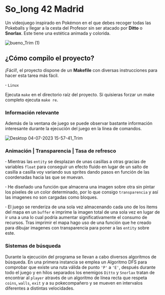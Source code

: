 # **So_long** 42 Madrid

Un videojuego inspirado en Pokémon en el que debes recoger todas las Pokeballs y llegar a la cesta del Profesor sin ser atacado por **Ditto** o **Snorlax**.
Este tiene una estética animada y colorida.

![bueno_Trim (1)](https://github.com/4g4x0r/so_long/assets/106092515/be751aac-6969-4cfd-a7b4-f4e6649ed78f)


## ¿Cómo compilo el proyecto?

¡Fácil!, el proyecto dispone de un **Makefile** con diversas instrucciones para hacer esta tarea más fácil.

**·** `Linux`

Ejecuta `make` en el directorio raíz del proyecto.
Si quisieras forzar un make completo ejecuta `make re`.


### Información relevante
Además de la ventana de juego se puede observar bastante información interesante durante la ejecución del juego en la línea de comandos.

![Desktop 04-07-2023 15-57-41_Trim](https://github.com/4g4x0r/so_long/assets/106092515/3d3b5575-457f-422f-bfdf-9bb18b7a4475)

###  Animación | Transparencia | Tasa de refresco

**·** Mientras las `entity` se desplazan de unas casillas a otras gracias de variables `float` para conseguir un efecto fluido en lugar de 
un salto de casilla a casilla voy variando sus sprites dando pasos en función de las coordenadas hacia las que se muevan.

**·** He diseñado una función que almacena una imagen sobre otra sin pintar los píxeles de un color determinado, por lo que consigo `transparencia`
y así las imagenes no son cargadas como bloques.

**·** El juego se renderiza de una sola vez almacenando cada uno de los items del mapa en un `buffer` e imprime la imagen total de una sola vez
en lugar de ir una a una lo cual podría aumentar significativamente el consumo de recursos. Tras imprimir el mapa hago uso de una función que he
creado para dibujar imagenes con transparencia para poner a las `entity` sobre este.
###  Sistemas de búsqueda
Durante la ejecución del programa se llevan a cabo diversos algoritmos de búsqueda.
En una primera instancia se emplea un Algoritmo DFS para comprobar que existe una ruta válida de punto `'P'` a `'E'`,
después durante todo el juego y en hilos separados los enemigos `Ditto` y `Snorlax` tratan de encontrar al `player`
através de un algoritmo de línea recta que respeta `coins`, `walls`, `exit` y a su pokecompañero y se mueven en
intervalos  diferentes a distintas velocidades.
